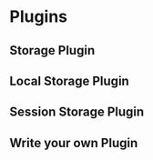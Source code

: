 # Plugins

## Storage Plugin

## Local Storage Plugin

## Session Storage Plugin

## Write your own Plugin
